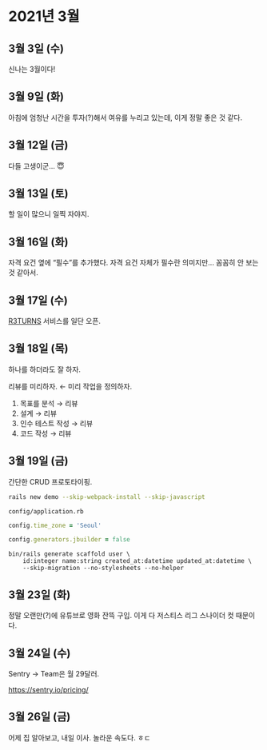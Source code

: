 # 2021년 3월

## 3월 3일 (수)

신나는 3월이다!

## 3월 9일 (화)

아침에 엄청난 시간을 투자(?)해서 여유를 누리고 있는데, 이게 정말 좋은 것 같다.

## 3월 12일 (금)

다들 고생이군... 😇

## 3월 13일 (토)

할 일이 많으니 일찍 자야지.

## 3월 16일 (화)

자격 요건 옆에 “필수”를 추가했다. 자격 요건 자체가 필수란 의미지만... 꼼꼼히 안 보는 것 같아서.

## 3월 17일 (수)

[R3TURNS](https://j.mp/3vvPODv) 서비스를 일단 오픈.

## 3월 18일 (목)

하나를 하더라도 잘 하자.

리뷰를 미리하자. ← 미리 작업을 정의하자.

1. 목표를 분석 → 리뷰
1. 설계 → 리뷰
1. 인수 테스트 작성 → 리뷰
1. 코드 작성 → 리뷰

## 3월 19일 (금)

간단한 CRUD 프로토타이핑.

```bash
rails new demo --skip-webpack-install --skip-javascript
```

`config/application.rb`

```ruby
config.time_zone = 'Seoul'

config.generators.jbuilder = false
```

```shell
bin/rails generate scaffold user \
    id:integer name:string created_at:datetime updated_at:datetime \
    --skip-migration --no-stylesheets --no-helper
```

## 3월 23일 (화)

정말 오랜만(?)에 유튜브로 영화 잔뜩 구입. 이게 다 저스티스 리그 스나이더 컷 때문이다.

## 3월 24일 (수)

Sentry → Team은 월 29달러.

<https://sentry.io/pricing/>

## 3월 26일 (금)

어제 집 알아보고, 내일 이사. 놀라운 속도다. ㅎㄷ
